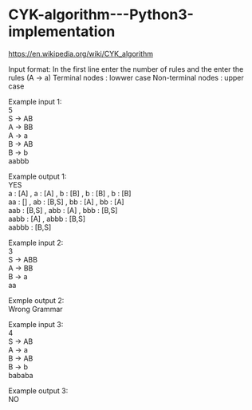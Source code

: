 # CYK-algorithm---Python3-implementation

https://en.wikipedia.org/wiki/CYK_algorithm

Input format:
In the first line enter the number of rules and the enter the rules (A -> a)
Terminal nodes : lowwer case
Non-terminal nodes : upper case

Example input 1: <br/>
5 <br/>
S -> AB <br/>
A -> BB <br/>
A -> a <br/>
B -> AB <br/>
B -> b <br/>
aabbb <br/>

Example output 1: <br/>
YES <br/>
a : [A] , a : [A] , b : [B] , b : [B] , b : [B] <br/>
aa : [] , ab : [B,S] , bb : [A] , bb : [A] <br/>
aab : [B,S] , abb : [A] , bbb : [B,S] <br/>
aabb : [A] , abbb : [B,S] <br/>
aabbb : [B,S] <br/>

Example input 2:<br/>
3<br/>
S -> ABB<br/>
A -> BB<br/>
B -> a<br/>
aa<br/>

Exmple output 2:<br/>
Wrong Grammar<br/>

Example input 3:<br/>
4<br/>
S -> AB<br/>
A -> a<br/>
B -> AB<br/>
B -> b<br/>
bababa<br/>

Example output 3:<br/>
NO<br/>
